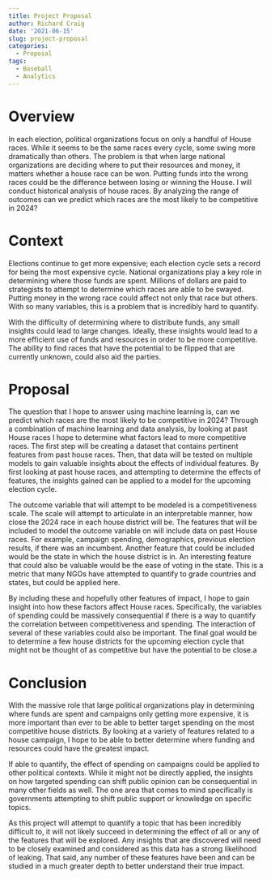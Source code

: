 ```yaml
---
title: Project Proposal
author: Richard Craig
date: '2021-06-15'
slug: project-proposal
categories:
  - Proposal
tags:
  - Baseball
  - Analytics
---
```


# Overview
  In each election, political organizations focus on only a handful of House races. While it seems to be the same races every cycle, some swing more dramatically than others. The problem is that when large national organizations are deciding where to put their resources and money, it matters whether a house race can be won. Putting funds into the wrong races could be the difference between losing or winning the House. I will conduct historical analysis of house races. By analyzing the range of outcomes can we predict which races are the most likely to be competitive in 2024? 
  
# Context
  Elections continue to get more expensive; each election cycle sets a record for being the most expensive cycle. National organizations play a key role in determining where those funds are spent. Millions of dollars are paid to strategists to attempt to determine which races are able to be swayed. Putting money in the wrong race could affect not only that race but others. With so many variables, this is a problem that is incredibly hard to quantify.
  
  With the difficulty of determining where to distribute funds, any small insights could lead to large changes. Ideally, these insights would lead to a more efficient use of funds and resources in order to be more competitive. The ability to find races that have the potential to be flipped that are currently unknown, could also aid the parties.

# Proposal
  The question that I hope to answer using machine learning is, can we predict which races are the most likely to be competitive in 2024? Through a combination of machine learning and data analysis, by looking at past House races I hope to determine what factors lead to more competitive races. The first step will be creating a dataset that contains pertinent features from past house races. Then, that data will be tested on multiple models to gain valuable insights about the effects of individual features. By first looking at past house races, and attempting to determine the effects of features, the insights gained can be applied to a model for the upcoming election cycle. 
  
  The outcome variable that will attempt to be modeled is a competitiveness scale. The scale will attempt to articulate in an interpretable manner, how close the 2024 race in each house district will be. The features that will be included to model the outcome variable on will include data on past House races. For example, campaign spending, demographics, previous election results, if there was an incumbent. Another feature that could be included would be the state in which the house district is in. An interesting feature that could also be valuable would be the ease of voting in the state. This is a metric that many NGOs have attempted to quantify to grade countries and states, but could be applied here.
  
  By including these and hopefully other features of impact, I hope to gain insight into how these factors affect House races. Specifically, the variables of spending could be massively consequential if there is a way to quantify the correlation between competitiveness and spending. The interaction of several of these variables could also be important. The final goal would be to determine a few house districts for the upcoming election cycle that might not be thought of as competitive but have the potential to be close.a

# Conclusion
  With the massive role that large political organizations play in determining where funds are spent and campaigns only getting more expensive, it is more important than ever to be able to better target spending on the most competitive house districts. By looking at a variety of features related to a house campaign, I hope to be able to better determine where funding and resources could have the greatest impact. 
  
  If able to quantify, the effect of spending on campaigns could be applied to other political contexts. While it might not be directly applied, the insights on how targeted spending can shift public opinion can be consequential in many other fields as well. The one area that comes to mind specifically is governments attempting to shift public support or knowledge on specific topics.
  
  As this project will attempt to quantify a topic that has been incredibly difficult to, it will not likely succeed in determining the effect of all or any of the features that will be explored. Any insights that are discovered will need to be closely examined and considered as this data has a strong likelihood of leaking. That said, any number of these features have been and can be studied in a much greater depth to better understand their true impact. 